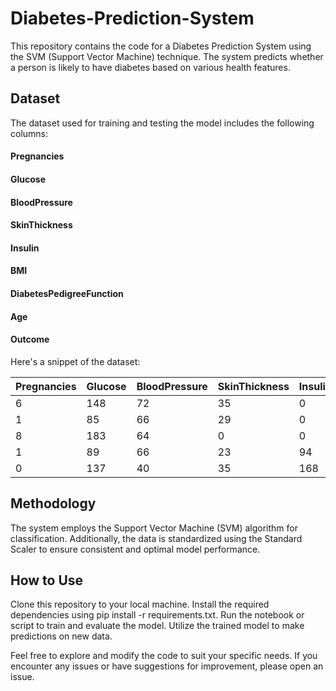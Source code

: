 # Diabetes-Prediction-System
This repository contains the code for a Diabetes Prediction System using the SVM (Support Vector Machine) technique. The system predicts whether a person is likely to have diabetes based on various health features.

## Dataset
The dataset used for training and testing the model includes the following columns:

#### Pregnancies
#### Glucose
#### BloodPressure
#### SkinThickness
#### Insulin
#### BMI
#### DiabetesPedigreeFunction
#### Age
#### Outcome
Here's a snippet of the dataset:

| Pregnancies | Glucose | BloodPressure | SkinThickness | Insulin | BMI  | DiabetesPedigreeFunction | Age | Outcome |
|-------------|---------|---------------|---------------|---------|------|---------------------------|-----|---------|
| 6           | 148     | 72            | 35            | 0       | 33.6 | 0.627                     | 50  | 1       |
| 1           | 85      | 66            | 29            | 0       | 26.6 | 0.351                     | 31  | 0       |
| 8           | 183     | 64            | 0             | 0       | 23.3 | 0.672                     | 32  | 1       |
| 1           | 89      | 66            | 23            | 94      | 28.1 | 0.167                     | 21  | 0       |
| 0           | 137     | 40            | 35            | 168     | 43.1 | 2.288                     | 33  | 1       |
## Methodology
The system employs the Support Vector Machine (SVM) algorithm for classification. Additionally, the data is standardized using the Standard Scaler to ensure consistent and optimal model performance.

## How to Use
Clone this repository to your local machine.
Install the required dependencies using pip install -r requirements.txt.
Run the notebook or script to train and evaluate the model.
Utilize the trained model to make predictions on new data.


Feel free to explore and modify the code to suit your specific needs. If you encounter any issues or have suggestions for improvement, please open an issue.
